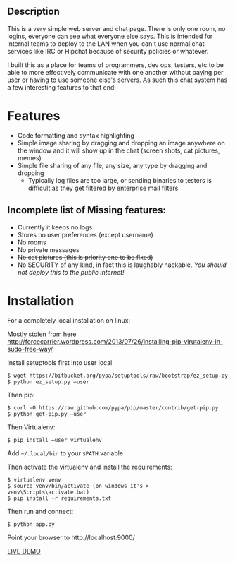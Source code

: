 Description
-----------
This is a very simple web server and chat page. There is only one room, no logins, everyone can see what everyone else says.
This is intended for internal teams to deploy to the LAN when you can't use normal chat services like IRC or Hipchat because of security policies or whatever.

I built this as a place for teams of programmers, dev ops, testers, etc to be able to more effectively communicate with one another without paying per user or having to use someone else's servers.
As such this chat system has a few interesting features to that end:

Features
========
* Code formatting and syntax highlighting
* Simple image sharing by dragging and dropping an image anywhere on the window and it will show up in the chat (screen shots, cat pictures, memes)
* Simple file sharing of any file, any size, any type by dragging and dropping
  * Typically log files are too large, or sending binaries to testers is difficult as they get filtered by enterprise mail filters

Incomplete list of Missing features:
------------------------------------
* Currently it keeps no logs
* Stores no user preferences (except username)
* No rooms
* No private messages
* ~~No cat pictures (this is priority one to be fixed)~~
* No SECURITY of any kind, in fact this is laughably hackable. *You should not deploy this to the public internet!*

Installation
============

For a completely local installation on linux:

Mostly stolen from here http://forcecarrier.wordpress.com/2013/07/26/installing-pip-virutalenv-in-sudo-free-way/

Install setuptools first into user local

    $ wget https://bitbucket.org/pypa/setuptools/raw/bootstrap/ez_setup.py
    $ python ez_setup.py –user

Then pip:

	$ curl -O https://raw.github.com/pypa/pip/master/contrib/get-pip.py
	$ python get-pip.py –user

Then Virtualenv:

	$ pip install –user virtualenv	

Add `~/.local/bin` to your `$PATH` variable

Then activate the virtualenv and install the requirements:

    $ virtualenv venv
    $ source venv/bin/activate (on windows it's > venv\Scripts\activate.bat)
    $ pip install -r requirements.txt

Then run and connect:

	$ python app.py

Point your browser to http://localhost:9000/


[LIVE DEMO](http://mockingjay.herokuapp.com/)